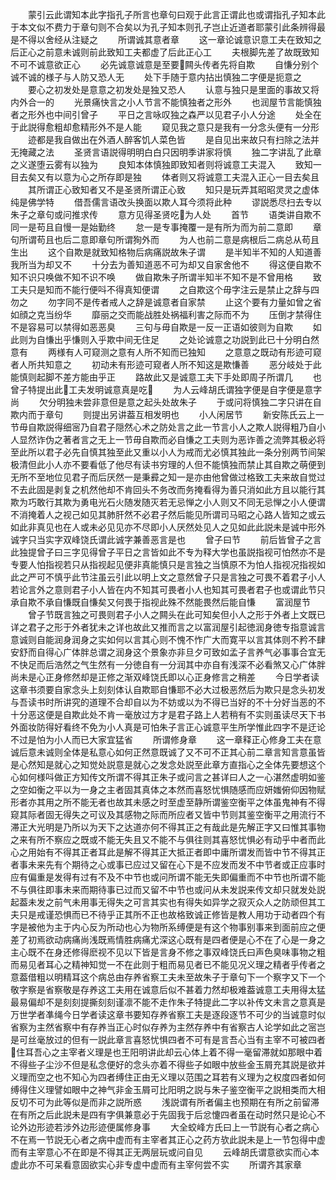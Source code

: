 <!-- { "loadSidebar": true } -->
　　蒙引云此谓知本此字指孔子所言也章句曰观于此言正谓此也或谓指孔子知本此于本文似不费力于章句则不合矣以为孔子知本则孔子岂止近道者耶蒙引此条辨得最是不得以舍经从注疑之
　　所谓诚其意者章
　　这一章论诚意识意工夫在致知之后正心之前意未诚则前此致知工夫都虚了后此正心工
　　夫根脚先差了故既致知不可不诚意欲正心
　　必先诚意诚意是至要闗头传者先将自欺
　　自慊分别个诚不诚的様子与人防又恐人无
　　处下手随于意内拈出慎独二字便是扼意之
　　要心之初发处是意意之初发处是独又恐人
　　认意与独只是里面的事故又将内外合一的
　　光景痛快言之小人节言不能慎独者之形外
　　也润屋节言能慎独者之形外也中间引曾子
　　平日之言咏叹独之森严以见君子小人分途
　　处全在于此説得愈粗却愈精形外不是人能
　　窥见我之意只是我有一分念头便有一分形
　　迹都是我自做出在外酒人醉客饥人菜色皆
　　是自见出来故只有扫除之法并无掩藏之法
　　圣贤言语説得明明白白只因明季讲家将慎
　　独二字讲乱了此章之义遂堕云雾有以独为
　　良知本体慎独即致知者则将诚意工夫混入
　　致知一目去矣又有以意为心之所存即是独
　　体者则又将诚意工夫混入正心一目去矣且
　　其所谓正心致知者又不是圣贤所谓正心致
　　知只是玩弄其昭昭灵灵之虚体纯是佛学特
　　借吾儒言语改头换面以欺人耳今须将此种
　　谬説悉尽扫去专以朱子之章句或问推求传
　　意方见得圣贤吃为人处
　　首节
　　语类讲自欺不同一是苟且自慢一是始勤终
　　怠一是专事掩覆一是有所为而为前二意即
　　章句所谓苟且也后二意即章句所谓狥外而
　　为人也前二意是病根后二病总从苟且生出
　　这个自欺是就致知格物后病痛説故朱子谓
　　是半知半不知的人知道善我所当为却又不
　　十分去为善知道恶不可为却又自家舍他不
　　得这便自欺不知不识只唤做不知不识不唤
　　做自欺朱子所谓半知半不知不是不曾用格
　　致工夫只是知而不能行便呌不得真知便谓
　　之自欺这个毋字注云是禁止之辞与四勿之
　　勿字同不是传者戒人之辞是诚意者自家禁
　　止这个要有力量如曾之省如顔之克当纷华
　　靡丽之交而能战胜处祸福利害之际而不为
　　压倒才禁得住不是容易可以禁得如恶恶臭
　　三句与毋自欺是一反一正语如彼则为自欺
　　如此则为自慊出乎慊则入乎欺中间无住足
　　之处论诚意之功説到此已十分明白然意有
　　两様有人可窥测之意有人所不知而已独知
　　之意意之既动有形迹可窥者人所共知意之
　　初动未有形迹可窥者人所不知这是欺慊善
　　恶分岐处于此能慎则起脚不差方能由乎正
　　路故此又是诚意工夫下手处即周子所谓几
　　也曾子特提出此工夫发明诚意真是吃
　　为人云峰胡氏谓独字便是自字便是意字尚
　　欠分明独未尝非意但是意之起头处故朱子
　　于或问将慎独二字只讲在自欺内而于章句
　　则提出另讲葢互相发明也
　　小人闲居节
　　新安陈氏云上一节毋自欺説得细宻乃自君子隠然心术之防处言之此一节言小人之欺人説得粗乃自小人显然诈伪之著者言之无上一节毋自欺而必自慊之工夫则为恶诈善之流弊其极必将至此所以君子必先自慎其独至此又重以小人为戒而尤必慎其独此一条分别两节间架极清但此小人亦不要看低了他尽有读书穷理的人但不能慎独而禁止其自欺之萌便到无所不至地位见君子而后厌然一是秉彛之知一是亦由他曾做过格致工夫来故自觉过不去此固是剥复之机然他却不肯回头不务改而务掩看得为善只消如此方且以能行其欺为巧敢行其欺为勇电光石火随发随灭若无忌惮之小人则又不同无忌惮之小人便谓不消掩着人之视己如见其肺肝然不必君子然后能见所谓司马昭之心路人皆知之或云如此非真见也在人或未必见见亦不尽即小人厌然处见人之见如此此説未是诚中形外诚字只当实字双峰饶氏谓此诚字兼善恶言是也
　　曾子曰节
　　前后皆曾子之言此独提曾子曰三字见得曾子平日之言皆如此不专为释大学也虽説指视可怕然亦不是专要人怕指视若只从指视起见便非真能慎只是言独之当慎原不为怕人指视况指视如此之严可不慎乎此节注虽云引此以明上文之意然曾子只是言独之可畏不着君子小人若论言外之意则君子小人皆在内不知其可畏者小人也知其可畏者君子也或谓此节只承自欺不承自慊既自慊矣又何畏于指视此殊不然能畏然后能自慊
　　富润屋节
　　曾子节既言独之可畏则君子小人之闗头在此可知矣但小人之形于外者上文既已详之君子之形于外者犹未之详也故此又推而言之以富润屋引起徳润身徳专指意诚言意诚则自能润身润身之实如何以言其心则不愧不怍广大而寛平以言其体则不矜不肆安舒而自得心广体胖总谓之润身这个景象亦非旦夕可致如孟子言养气必事事合宜无不快足而后浩然之气生然有一分徳自有一分润其中亦自有浅深不必看煞又心广体胖尚未是心正身修然却是正修之渐双峰饶氏即以心正身修言之稍差
　　今日学者读这章书须要自家念头上刻刻体认自欺耶自慊耶不必大过极恶然后为欺只是念头初发与吾读书时所讲究的道理不合却自以为不妨或以为不得已当好的不十分好当恶的不十分恶这便是自欺此处不肯一毫放过方才是君子路上人若稍有不实则虽读尽天下书外面妆防得好看终不免为小人真是可怕朱子言正心诚意平生所学惟此四字不是迂论不过是怕为小人而已大家宜猛省
　　所谓修身章
　　这一章释正心修身工夫在意诚后意未诚则全体是私意心如何正然意既诚了又不可不正其心前二章言知言意虽皆是心然知是就心之知觉处説意是就心之发念处説至此章方直指心之全体先要想这个心如何様呌做正方知传文所谓不得其正朱子或问言之甚详曰人之一心湛然虚明如鉴之空如衡之平以为一身之主者固其真体之本然而喜怒忧惧随感而应妍媸俯仰因物赋形者亦其用之所不能无者也故其未感之时至虚至静所谓鉴空衡平之体虽鬼神有不得窥其际者固无得失之可议及其感物之际而所应者又皆中节则其鉴空衡平之用流行不滞正大光明是乃所以为天下之达道亦何不得其正之有哉此是先解正字又曰惟其事物之来有所不察应之既或不能无失且又不能不与俱往则其喜怒忧惧必有动乎中者而此心之用始有不得其正者耳此是解不得其正大抵正者即中庸所谓发而皆中节不得其正者事未来先有个期待之心或事已应过又留在心下是不应发而发不中节者或正应事时应有偏重是发得有过有不及不中节也或问所谓不能无失即偏重而不中节也所谓不能不与俱往即事未来而期待事已过而又留不中节也或问从未发説来传文却只就发处説起葢未发之前气未用事无得失之可言其实也有得失如异学之寂灭众人之防顽但其工夫只是戒谨恐惧而已不待乎正其所不正也故格致诚正修皆是教人用功于动者四个有字是被他为主于内心反为所动也心为物所系缚便是有这个物事别事来到面前应之便差了初焉欲动病痛尚浅既焉情胜病痛尤深这心既有是四者便是心不在了心是一身之主心既不在身还修得麽视不见以下皆是言身不修之事双峰饶氏曰声色臭味事物之粗而易见者耳心之精神知觉一不在此则于粗而易见者已不能见况义理之精者乎传者之意葢借粗以明精耳这个病总由存养省察工夫未至故朱子于章句下一个察字又下一个敬字察是省察敬是存养这工夫用在诚意后似不甚着力然却极难葢诚意工夫用得太猛最易偏却不是刻刻提撕刻刻谨凛不能不走作朱子特提此二字以补传文未言之意真是万世学者凖绳今日学者读这章书要知存养省察工夫是逐段逐节不可少的当诚意时似省察为主然省察中有存养当正心时似存养为主然存养中有省察古人论学如此之宻岂是可丝毫放过的但有一説此章言喜怒忧惧四者不可有是言吾心当有主宰不可被四者住耳吾心之主宰者义理是也王阳明讲此却云心体上着不得一毫留滞就如那眼中着不得些子尘沙不但是私念便好的念头亦着不得些子如眼中放些金玉屑充其説是欲并义理而空之也不知心为四者缚住正由无义理以范围之耳若有义理为之权度四者如何缚得住义理譬如眼中之神气非金玉屑可比阳明之説与朱子鉴空衡平之説相类而大相反切不可为此等似是而非之説所惑
　　浅説谓有所者偏主也预期在有所之前留滞在有所之后此説未是四有字俱兼意必于先固我于后忿懥四者虽在动时然只是论心不论外边形迹若涉外边形迹便属修身事
　　大全蛟峰方氏曰上一节説有心者之病心不在焉一节説无心者之病中虚而有主宰者其正心之药方欤此説未是上一节包得中虚而有主宰意心不在即是不得其正无两层玩或问自见
　　云峰胡氏谓意欲实而心本虚此亦不可呆看意固欲实心非专虚中虚而有主宰何尝不实
　　所谓齐其家章
